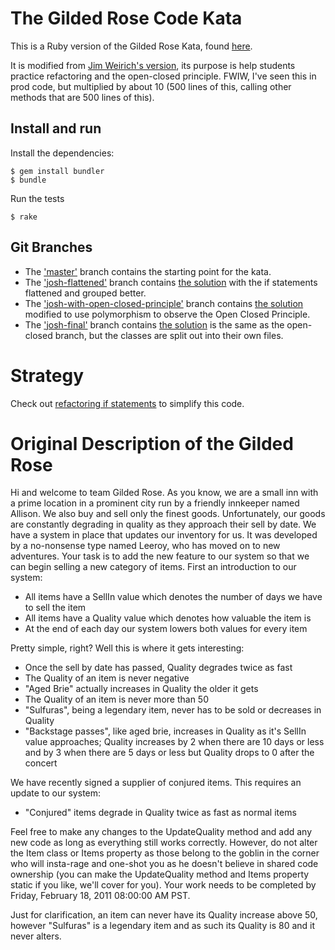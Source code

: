 # The Gilded Rose Code Kata

This is a Ruby version of the Gilded Rose Kata, found
[here](http://iamnotmyself.com/2011/02/13/refactor-this-the-gilded-rose-kata/).

It is modified from [Jim Weirich's version](https://github.com/jimweirich/gilded_rose_kata),
its purpose is help students practice refactoring and the open-closed principle.
FWIW, I've seen this in prod code, but multiplied by about 10 (500 lines of this, calling
other methods that are 500 lines of this).


## Install and run

Install the dependencies:

```
$ gem install bundler
$ bundle
```

Run the tests

```
$ rake
```


## Git Branches

* The ['master'](https://github.com/CodePlatoon/gilded_rose_kata/tree/master) branch contains the starting point for the kata.
* The ['josh-flattened'](https://github.com/CodePlatoon/gilded_rose_kata/tree/josh-flattened)
  branch contains [the solution](https://github.com/CodePlatoon/gilded_rose_kata/blob/josh-flattened/lib/gilded_rose.rb)
  with the if statements flattened and grouped better.
* The ['josh-with-open-closed-principle'](https://github.com/CodePlatoon/gilded_rose_kata/tree/josh-with-open-closed-principle)
  branch contains [the solution](https://github.com/CodePlatoon/gilded_rose_kata/blob/josh-with-open-closed-principle/lib/gilded_rose.rb)
  modified to use polymorphism to observe the Open Closed Principle.
* The ['josh-final'](https://github.com/CodePlatoon/gilded_rose_kata/tree/josh-final)
  branch contains [the solution](https://github.com/CodePlatoon/gilded_rose_kata/blob/josh-final/lib/gilded_rose.rb)
  is the same as the open-closed branch, but the classes are split out into their own files.

# Strategy

Check out [refactoring if statements](refactoring_if_statements.md)
to simplify this code.


# Original Description of the Gilded Rose

Hi and welcome to team Gilded Rose. As you know, we are a small inn
with a prime location in a prominent city run by a friendly innkeeper
named Allison. We also buy and sell only the finest
goods. Unfortunately, our goods are constantly degrading in quality as
they approach their sell by date. We have a system in place that
updates our inventory for us. It was developed by a no-nonsense type
named Leeroy, who has moved on to new adventures. Your task is to add
the new feature to our system so that we can begin selling a new
category of items. First an introduction to our system:

- All items have a SellIn value which denotes the number of days we have to sell the item
- All items have a Quality value which denotes how valuable the item is
- At the end of each day our system lowers both values for every item

Pretty simple, right? Well this is where it gets interesting:

- Once the sell by date has passed, Quality degrades twice as fast
- The Quality of an item is never negative
- "Aged Brie" actually increases in Quality the older it gets
- The Quality of an item is never more than 50
- "Sulfuras", being a legendary item, never has to be sold or
  decreases in Quality
- "Backstage passes", like aged brie, increases in Quality as it's
  SellIn value approaches; Quality increases by 2 when there are 10
  days or less and by 3 when there are 5 days or less but Quality
  drops to 0 after the concert

We have recently signed a supplier of conjured items. This requires an update to our system:

- "Conjured" items degrade in Quality twice as fast as normal items

Feel free to make any changes to the UpdateQuality method and add any
new code as long as everything still works correctly. However, do not
alter the Item class or Items property as those belong to the goblin
in the corner who will insta-rage and one-shot you as he doesn't
believe in shared code ownership (you can make the UpdateQuality
method and Items property static if you like, we'll cover for
you). Your work needs to be completed by Friday, February 18, 2011
08:00:00 AM PST.

Just for clarification, an item can never have its Quality increase
above 50, however "Sulfuras" is a legendary item and as such its
Quality is 80 and it never alters.
